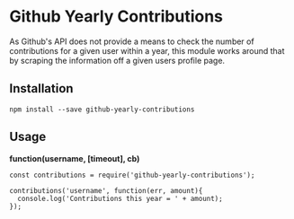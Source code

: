 # Github Yearly Contributions
As Github's API does not provide a means to check the number of contributions for a given user within a year, this module works around that by scraping the information off a given users profile page.

## Installation
```
npm install --save github-yearly-contributions
```

## Usage
**function(username, [timeout], cb)**

```
const contributions = require('github-yearly-contributions');

contributions('username', function(err, amount){
  console.log('Contributions this year = ' + amount);  
});
```

